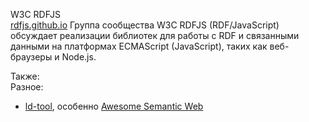 W3C RDFJS  
[rdfjs.github.io](https://github.com/rdfjs/rdfjs.github.io) Группа сообщества W3C RDFJS (RDF/JavaScript) обсуждает реализации библиотек для работы с RDF и связанными данными на платформах ECMAScript (JavaScript), таких как веб-браузеры и Node.js. 

Также:  
Разное:  
- [ld-tool](https://github.com/bpmbpm/doc/tree/main/LD#ld-tool), особенно [Awesome Semantic Web](https://github.com/semantalytics/awesome-semantic-web)

